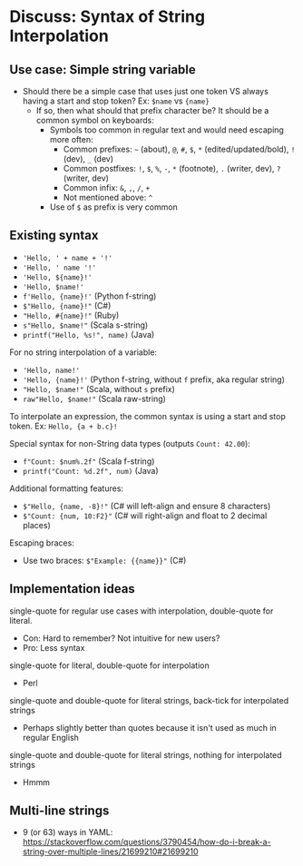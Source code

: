 # Discuss: Syntax of String Interpolation

## Use case: Simple string variable
- Should there be a simple case that uses just one token VS always having a start and stop token? Ex: `$name` vs `{name}`
    - If so, then what should that prefix character be? It should be a common symbol on keyboards:
        - Symbols too common in regular text and would need escaping more often:
            - Common prefixes: `~` (about), `@`, `#`, `$`, `*` (edited/updated/bold), `!` (dev), `_` (dev)
            - Common postfixes: `!`, `$`, `%`, `-`, `*` (footnote), `.` (writer, dev), `?` (writer, dev)
            - Common infix: `&`, `,`, `/`, `+`
            - Not mentioned above: `^` 
        - Use of `$` as prefix is very common



## Existing syntax

- `'Hello, ' + name + '!'`
- `'Hello, ' name '!'`
- `'Hello, ${name}!'`
- `'Hello, $name!'`
- `f'Hello, {name}!'` (Python f-string)
- `$"Hello, {name}!"` (C#)
- `"Hello, #{name}!"` (Ruby)
- `s"Hello, $name!"` (Scala s-string)
- `printf("Hello, %s!", name)` (Java)


For no string interpolation of a variable:
- `'Hello, name!'`
- `'Hello, {name}!'` (Python f-string, without `f` prefix, aka regular string)
- `"Hello, $name!"` (Scala, without `s` prefix)
- `raw"Hello, $name!"` (Scala raw-string)


To interpolate an expression, the common syntax is using a start and stop token. Ex: `Hello, {a + b.c}!`


Special syntax for non-String data types (outputs `Count: 42.00`):
- `f"Count: $num%.2f"` (Scala f-string)
- `printf("Count: %d.2f", num)` (Java)


Additional formatting features:
- `$"Hello, {name, -8}!"` (C# will left-align and ensure 8 characters)
- `$"Count: {num, 10:F2}"` (C# will right-align and float to 2 decimal places)

Escaping braces:
- Use two braces: `$"Example: {{name}}"` (C#)



## Implementation ideas
single-quote for regular use cases with interpolation, double-quote for literal.
- Con: Hard to remember? Not intuitive for new users?
- Pro: Less syntax

single-quote for literal, double-quote for interpolation
- Perl

single-quote and double-quote for literal strings, back-tick for interpolated strings
- Perhaps slightly better than quotes because it isn't used as much in regular English

single-quote and double-quote for literal strings, nothing for interpolated strings
- Hmmm



## Multi-line strings
- 9 (or 63) ways in YAML: https://stackoverflow.com/questions/3790454/how-do-i-break-a-string-over-multiple-lines/21699210#21699210
